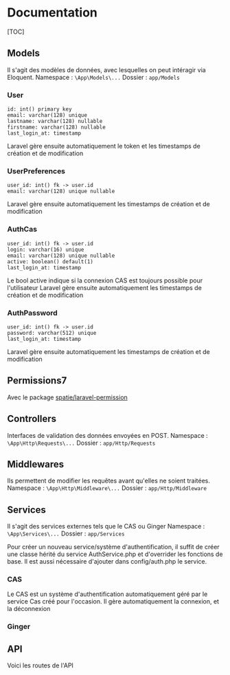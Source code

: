 # Documentation

[TOC]

## Models

Il s'agit des modèles de données, avec lesquelles on peut intéragir via Eloquent.
Namespace : `\App\Models\...`
Dossier :   `app/Models`


### User
```
id: int() primary key
email: varchar(128) unique
lastname: varchar(128) nullable
firstname: varchar(128) nullable
last_login_at: timestamp
```

Laravel gère ensuite automatiquement le token et les timestamps de création et de modification


### UserPreferences
```
user_id: int() fk -> user.id
email: varchar(128) unique nullable
```

Laravel gère ensuite automatiquement les timestamps de création et de modification


### AuthCas
```
user_id: int() fk -> user.id
login: varchar(16) unique
email: varchar(128) unique nullable
active: boolean() default(1)
last_login_at: timestamp
```

Le bool active indique si la connexion CAS est toujours possible pour l'utilisateur
Laravel gère ensuite automatiquement les timestamps de création et de modification


### AuthPassword
```
user_id: int() fk -> user.id
password: varchar(512) unique
last_login_at: timestamp
```

Laravel gère ensuite automatiquement les timestamps de création et de modification


## Permissions7

Avec le package [spatie/laravel-permission](https://github.com/spatie/laravel-permission)

## Controllers

Interfaces de validation des données envoyées en POST.
Namespace : `\App\Http\Requests\...`
Dossier :   `app/Http/Requests`



## Middlewares

Ils permettent de modifier les requêtes avant qu'elles ne soient traitées.
Namespace : `\App\Http\Middleware\...`
Dossier :   `app/Http/Middleware`



## Services

Il s'agit des services externes tels que le CAS ou Ginger
Namespace : `\App\Services\...`
Dossier :   `app/Services`

Pour créer un nouveau service/système d'authentification, il suffit de créer une classe hérité du service AuthService.php et d'overrider les fonctions de base. Il est aussi nécessaire d'ajouter dans config/auth.php le service.

### CAS

Le CAS est un système d'authentification automatiquement géré par le service Cas créé pour l'occasion. Il gère automatiquement la connexion, et la déconnexion

### Ginger



## API

Voici les routes de l'API
